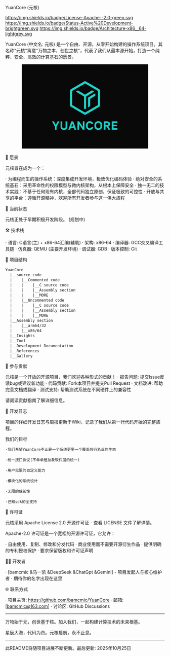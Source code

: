 YuanCore (元核)

https://img.shields.io/badge/License-Apache--2.0-green.svg https://img.shields.io/badge/Status-Active%20Development-brightgreen.svg https://img.shields.io/badge/Architecture-x86__64-lightgrey.svg

YuanCore (中文名: 元核) 是一个自由、开源，从零开始构建的操作系统项目。其名称"元核"寓意"万物之本，创世之核"，代表了我们从最本源开始，打造一个纯粹、安全、高效的计算基石的愿景。
<p align="center">
  <img src="/Gallery/ace.png" width="400">
</p>

🌟 愿景

元核旨在成为一个：

· 为编程而生的操作系统：深度集成开发环境，极致优化编码体验
· 绝对安全的系统基石：采用革命性的权限模型与微内核架构，从根本上保障安全
· 独一无二的技术实践：不基于任何现有内核，全部代码独立原创，保证极致的可控性
· 开放与共享的平台：遵循开源精神，欢迎所有开发者参与这一伟大旅程

🚧 当前状态

元核正处于早期积极开发阶段。
  (规划中)

🛠 技术栈

· 语言: C语言(主) + x86-64汇编(辅助)
· 架构: x86-64
· 编译器: GCC交叉编译工具链
· 仿真器: QEMU (主要开发环境)
· 调试器: GDB
· 版本控制: Git

📁 项目结构
```
YuanCore
  |__source code
  |    |__Commented code
  |    |    |__C source code
  |    |    |__Assembly section
  |    |    |__MORE
  |    |__Uncommented code
  |    |    |__C source code
  |    |    |__Assembly section
  |    |    |__MORE
  |__Assembly section
  |    |__arm64/32
  |    |__x86/64
  |__Insights
  |__Tool
  |__Development Documentation
  |__References
  |__Gallery
```
🤝 参与贡献

元核是一个开放的开源项目，我们欢迎各种形式的贡献！
· 报告问题: 提交Issue反馈bug或建议新功能
· 代码贡献:  Fork本项目并提交Pull Request
· 文档改进: 帮助完善文档或翻译
· 测试支持: 帮助测试系统在不同硬件上的兼容性

请阅读贡献指南了解详细信息。

📝 开发日志

项目的详细开发日志与周报更新于Wiki，记录了我们从第一行代码开始的完整旅程。

我们的目标

    ·我们希望YuanCore不止是一个系统更里一个覆盖各行名业的生态

    ·统一接口协议(不单单是抽象软件层的统一)

    ·用户无限的自定义能力

    ·模块化的系统设计

    ·无限的成长性

    ·己知sdk的全支持

📜 许可证

元核采用 Apache License 2.0 开源许可证 - 查看 LICENSE 文件了解详情。

Apache-2.0 许可证是一个宽松的开源许可证，它允许：

· 自由使用、复制、修改和分发代码
· 商业使用而不需要开源衍生作品
· 提供明确的专利授权保护
· 要求保留版权和许可证声明

👨‍💻 开发者

· [bamcmic
   &马一凯
   &DeepSeek
   &ChatGpt
   &Gemini] - 项目发起人与核心维护者
· 期待你的名字出现在这里

🌐 联系方式

· 项目主页: https://github.com/bamcmic/YuanCore
· 邮箱: [bamcmic@163.com]
· 讨论区: GitHub Discussions

---

万物始于元，创世基于核。加入我们，一起构建计算技术的未来根基。

星辰大海，代码为舟。元核启航，永不止息。

---

此README将随项目进展不断更新。最后更新: 2025年10月25日
